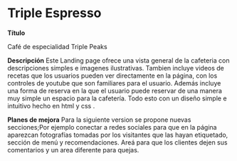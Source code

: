 # Triple Espresso

**Título**

Café de especialidad Triple Peaks

**Descripción**
Este Landing page ofrece una vista general de la cafeteria con descripciones simples e imagenes ilustrativas. Tambien incluye videos de recetas que los usuarios pueden ver directamente en la página, con los controles de youtube que son familiares para el usuario.
Además incluye una forma de reserva en la que el usuario puede reservar de una manera muy simple un espacio para la cafetería.
Todo esto con un diseño simple e intuitivo hecho en html y css .

**Planes de mejora**
Para la siguiente version se propone nuevas secciones;Por ejemplo conectar a redes sociales para que en la página aparezcan fotografías tomadas por los visitantes que las hayan etiquetado, sección de menú y recomendaciones.
Areá para que los clientes dejen sus comentarios y un area diferente para quejas.
